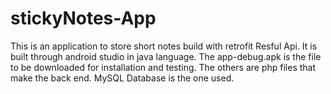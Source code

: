 # stickyNotes-App
This is an application to store short notes build with retrofit Resful Api.
It is built through android studio in java language.
The app-debug.apk is the file to be downloaded for installation and testing.
The others are php files that make the back end.
MySQL Database is the one used.


